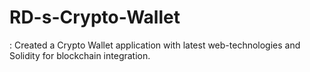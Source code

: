 # RD-s-Crypto-Wallet
: Created a Crypto Wallet application with latest web-technologies and Solidity for blockchain integration. 
